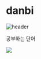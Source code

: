 # danbi
![header](https://capsule-render.vercel.app/api?type=wave&color=auto&height=300&section=header&text=capsule%20render&fontSize=90)


공부하는 단어

<img src="https://img.shields.io/badge/Java-007396?style=flat-square&logo=java&logoColor=white"/>
